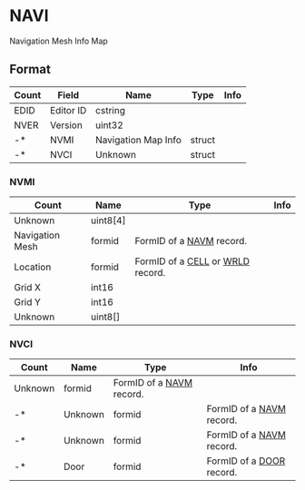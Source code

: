 NAVI
====

Navigation Mesh Info Map

## Format

Count | Field | Name | Type | Info
------|-------|------|------|-----
 | EDID | Editor ID | cstring |
 | NVER | Version | uint32 |
-* | NVMI | Navigation Map Info | struct |
-* | NVCI | Unknown | struct |

### NVMI

Count | Name | Type | Info
------|------|------|-----
 | Unknown | uint8[4] | 
 | Navigation Mesh | formid | FormID of a [NAVM](NAVM.md) record.
 | Location | formid | FormID of a [CELL](CELL.md) or [WRLD](WRLD.md) record.
 | Grid X | int16 |
 | Grid Y | int16 |
 | Unknown | uint8[] |

### NVCI

Count | Name | Type | Info
------|------|------|-----
 | Unknown | formid | FormID of a [NAVM](NAVM.md) record.
-* | Unknown | formid | FormID of a [NAVM](NAVM.md) record.
-* | Unknown | formid | FormID of a [NAVM](NAVM.md) record.
-* | Door | formid | FormID of a [DOOR](DOOR.md) record.
